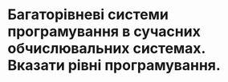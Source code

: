 # Багаторівневі системи програмування в сучасних обчислювальних системах. Вказати рівні програмування.
